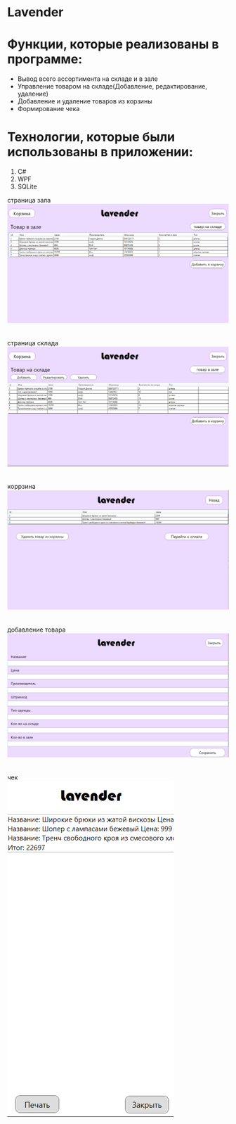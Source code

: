# Lavender
# Функции, которые реализованы в программе:
- Вывод всего ассортимента на складе и в зале
- Управление товаром на складе(Добавление, редактирование, удаление)
- Добавление и удаление товаров из корзины
- Формирование чека
  
# Технологии, которые были использованы в приложении:
1. C#
2. WPF
3. SQLite

страница зала
</br>
![Зал](https://github.com/Oikiwii/Lavender/blob/main/lavender/bin/Screen/зал.png?raw=true)
</br> </br> </br>
страница склада
</br>
![Склад](https://github.com/Oikiwii/Lavender/blob/main/lavender/bin/Screen/склад.png?raw=true)
</br> </br> </br>
коррзина
</br>
![корзина](https://github.com/Oikiwii/Lavender/blob/main/lavender/bin/Screen/корзина.png?raw=true)
</br> </br> </br>
добавление товара
</br>
![добавление товара](https://github.com/Oikiwii/Lavender/blob/main/lavender/bin/Screen/добавление.png?raw=true)
</br> </br> </br>
чек
</br>
![чек](https://github.com/Oikiwii/Lavender/blob/main/lavender/bin/Screen/чек.png?raw=true)
</br> </br> </br>
